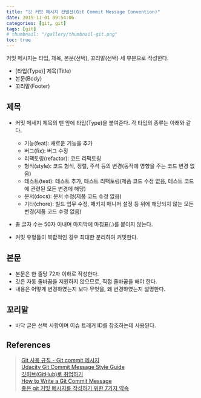 ```yaml
---
title: "깃 커밋 메시지 컨벤션(Git Commit Message Convention)"
date: 2019-11-01 09:54:06
categories: [git, git]
tags: [git]
# thumbnail: "/gallery/thumbnail-git.png"
toc: true
---
```


커밋 메시지는 타입, 제목, 본문(선택), 꼬리말(선택) 세 부분으로 작성한다.

* [타입(Type)] 제목(Title)
* 본문(Body)
* 꼬리말(Footer)

<!-- more -->

## 제목

* 커밋 메세지 제목의 맨 앞에 타입(Type)을 붙여준다. 각 타입의 종류는 아래와 같다.
    * 기능(feat): 새로운 기능을 추가
    * 버그(fix): 버그 수정
    * 리팩토링(refactor): 코드 리팩토링
    * 형식(style): 코드 형식, 정렬, 주석 등의 변경(동작에 영향을 주는 코드 변경 없음)
    * 테스트(test): 테스트 추가, 테스트 리팩토링(제품 코드 수정 없음, 테스트 코드에 관련된 모든 변경에 해당)
    * 문서(docs): 문서 수정(제품 코드 수정 없음)
    * 기타(chore): 빌드 업무 수정, 패키지 매니저 설정 등 위에 해당되지 않는 모든 변경(제품 코드 수정 없음)

* 총 글자 수는 50자 이내며 마지막에 마침표(.)를 붙이지 않는다.
* 커밋 유형들이 복합적인 경우 최대한 분리하여 커밋한다.

## 본문

* 본문은 한 줄당 72자 이하로 작성한다.
* 깃은 자동 줄바꿈을 지원하지 않으므로, 직접 줄바꿈을 해야 한다.
* 내용은 어떻게 변경하였는지 보다 무엇을, 왜 변경하였는지 설명한다.

## 꼬리말

* 바닥 글은 선택 사항이며 이슈 트래커 ID를 참조하는데 사용된다.

## References
> [Git 사용 규칙 - Git commit 메시지](https://tttsss77.tistory.com/58)  
> [Udacity Git Commit Message Style Guide](https://udacity.github.io/git-styleguide)  
> [깃허브(GitHub)로 취업하기](https://sujinlee.me/professional-github)  
> [How to Write a Git Commit Message](https://chris.beams.io/posts/git-commit)  
> [좋은 git 커밋 메시지를 작성하기 위한 7가지 약속](https://meetup.toast.com/posts/106)  
